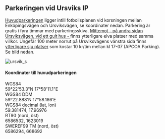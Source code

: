 
## Parkeringen vid Ursviks IP

[Huvudparkeringen](https://www.hitta.se/kartan/f/hitta.se?prefMapFramework=leaflet&s=1da626f3) ligger intill fotbollsplanen vid korsningen mellan Enköpingsvägen och Ursviksvägen, se koordinater nedan. Parkering är gratis i fyra timmar med parkeringsskiva. [Mittemot - på andra sidan Ursviksvägen, vid ett gult hus - ]([https://www.hitta.se/kartan/f/hitta.se?prefMapFramework=leaflet&s=38e4eb0f](https://www.hitta.se/kartan/f/hitta.se?prefMapFramework=leaflet&s=4c9bb59b)) finns ytterligare elva platser med samma villkor. Ungefär 100 meter norrut på Ursviksvägens vänstra sida finns [ytterligare sju platser](https://www.hitta.se/kartan/f/hitta.se?prefMapFramework=leaflet&s=68176d0b) som kostar 10 kr/tim mellan kl 17-07 (APCOA Parking). Se bild nedan.

![ursvik_s](https://user-images.githubusercontent.com/62021989/183093422-a69ab6e2-8400-41dc-b50c-c29457a529ea.jpg)

#### Koordinater till huvudparkeringen
WGS84    
59°22'53.3"N 17°58'11.1"E    
WGS84 DDM    
59°22.888'N 17°58.186'E    
WGS84 decimal (lat, lon)    
59.381474, 17.96976    
RT90 (nord, öst)    
6586532, 1623019    
SWEREF99 TM (nord, öst)    
6586294, 668692     
